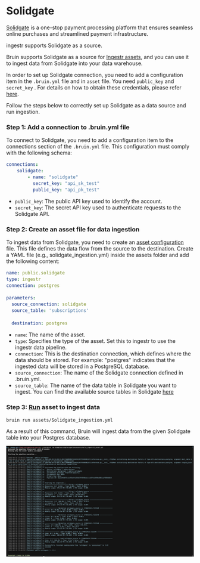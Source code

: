 # Solidgate
[Solidgate](https://solidgate.com/) is a one-stop payment processing platform that ensures seamless online purchases and streamlined payment infrastructure.

ingestr supports Solidgate as a source.

Bruin supports Solidgate as a source for [Ingestr assets](/assets/ingestr), and you can use it to ingest data from Solidgate into your data warehouse.

In order to set up Solidgate connection, you need to add a configuration item in the `.bruin.yml` file and in `asset` file. You need `public_key` and `secret_key` . For details on how to obtain these credentials, please refer [here](https://docs.solidgate.com/payments/integrate/access-to-api/#retrieve-your-credentials).

Follow the steps below to correctly set up Solidgate as a data source and run ingestion.

### Step 1: Add a connection to .bruin.yml file

To connect to Solidgate, you need to add a configuration item to the connections section of the `.bruin.yml` file. This configuration must comply with the following schema:

```yaml
connections:
    solidgate:
        - name: "solidgate"
          secret_key: "api_sk_test"
          public_key: "api_pk_test"
```
- `public_key`: The public API key used to identify the account.
- `secret_key`: The secret API key used to authenticate requests to the Solidgate API.

### Step 2: Create an asset file for data ingestion

To ingest data from Solidgate, you need to create an [asset configuration](/assets/ingestr#asset-structure) file. This file defines the data flow from the source to the destination. Create a YAML file (e.g., solidgate_ingestion.yml) inside the assets folder and add the following content:

```yaml
name: public.solidgate
type: ingestr
connection: postgres

parameters:
  source_connection: solidgate
  source_table: 'subscriptions'

  destination: postgres
```

- `name`: The name of the asset.
- `type`: Specifies the type of the asset. Set this to ingestr to use the ingestr data pipeline.
- `connection`: This is the destination connection, which defines where the data should be stored. For example: "postgres" indicates that the ingested data will be stored in a PostgreSQL database.
- `source_connection`: The name of the Solidgate connection defined in .bruin.yml.
- `source_table`: The name of the data table in Solidgate you want to ingest. You can find the available source tables in Solidgate [here](https://bruin-data.github.io/ingestr/supported-sources/solidgate.html#tables)


### Step 3: [Run](/commands/run) asset to ingest data
```     
bruin run assets/Solidgate_ingestion.yml
```
As a result of this command, Bruin will ingest data from the given Solidgate table into your Postgres database.


<img alt="solidgate" src="./media/solidgate_ingestion.png">
